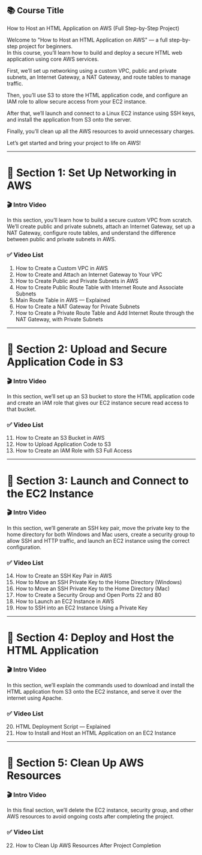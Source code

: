 ## 📚 Course Title  
How to Host an HTML Application on AWS (Full Step-by-Step Project)

Welcome to "How to Host an HTML Application on AWS" — a full step-by-step project for beginners.  
In this course, you’ll learn how to build and deploy a secure HTML web application using core AWS services.  
 
First, we’ll set up networking using a custom VPC, public and private subnets, an Internet Gateway, a NAT Gateway, and route tables to manage traffic.  
 
Then, you’ll use S3 to store the HTML application code, and configure an IAM role to allow secure access from your EC2 instance.  
 
After that, we’ll launch and connect to a Linux EC2 instance using SSH keys, and install the application from S3 onto the server.  
 
Finally, you’ll clean up all the AWS resources to avoid unnecessary charges.  
 
Let’s get started and bring your project to life on AWS!

---

# 📂 Section 1: Set Up Networking in AWS

### 🎬 Intro Video
In this section, you’ll learn how to build a secure custom VPC from scratch. We’ll create public and private subnets, attach an Internet Gateway, set up a NAT Gateway, configure route tables, and understand the difference between public and private subnets in AWS.

### ✅ Video List
1. How to Create a Custom VPC in AWS  
2. How to Create and Attach an Internet Gateway to Your VPC  
3. How to Create Public and Private Subnets in AWS  
4. How to Create Public Route Table with Internet Route and Associate Subnets 
5. Main Route Table in AWS — Explained  
6. How to Create a NAT Gateway for Private Subnets  
7. How to Create a Private Route Table and Add Internet Route through the NAT Gateway, with Private Subnets

---

# 📂 Section 2: Upload and Secure Application Code in S3

### 🎬 Intro Video
In this section, we’ll set up an S3 bucket to store the HTML application code and create an IAM role that gives our EC2 instance secure read access to that bucket.

### ✅ Video List
11. How to Create an S3 Bucket in AWS  
12. How to Upload Application Code to S3  
13. How to Create an IAM Role with S3 Full Access

---

# 📂 Section 3: Launch and Connect to the EC2 Instance

### 🎬 Intro Video
In this section, we’ll generate an SSH key pair, move the private key to the home directory for both Windows and Mac users, create a security group to allow SSH and HTTP traffic, and launch an EC2 instance using the correct configuration.

### ✅ Video List
14. How to Create an SSH Key Pair in AWS  
15. How to Move an SSH Private Key to the Home Directory (Windows)  
16. How to Move an SSH Private Key to the Home Directory (Mac)  
17. How to Create a Security Group and Open Ports 22 and 80  
18. How to Launch an EC2 Instance in AWS  
19. How to SSH into an EC2 Instance Using a Private Key

---

# 📂 Section 4: Deploy and Host the HTML Application

### 🎬 Intro Video
In this section, we’ll explain the commands used to download and install the HTML application from S3 onto the EC2 instance, and serve it over the internet using Apache.

### ✅ Video List
20. HTML Deployment Script — Explained  
21. How to Install and Host an HTML Application on an EC2 Instance

---

# 📂 Section 5: Clean Up AWS Resources

### 🎬 Intro Video
In this final section, we’ll delete the EC2 instance, security group, and other AWS resources to avoid ongoing costs after completing the project.

### ✅ Video List
22. How to Clean Up AWS Resources After Project Completion
